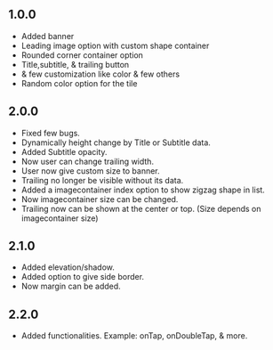 ## 1.0.0

- Added banner
- Leading image option with custom shape container
- Rounded corner container option
- Title,subtitle, & trailing button
- & few customization like color & few others
- Random color option for the tile

## 2.0.0
- Fixed few bugs.
- Dynamically height change by Title or Subtitle data.
- Added Subtitle opacity.
- Now user can change trailing width.
- User now give custom size to banner.
- Trailing no longer be visible without its data.
- Added a imagecontainer index option to show zigzag shape in list.
- Now imagecontainer size can be changed.
- Trailing now can be shown at the center or top. (Size depends on imagecontainer size)

## 2.1.0
- Added elevation/shadow.
- Added option to give side border.
- Now margin can be added.

## 2.2.0
- Added functionalities. Example: onTap, onDoubleTap, & more.